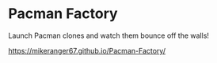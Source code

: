 # Pacman Factory

Launch Pacman clones and watch them bounce off the walls!

https://mikeranger67.github.io/Pacman-Factory/
